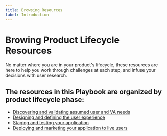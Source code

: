 ```yaml
---
title: Browsing Resources
label: Introduction
---
```


# Browing Product Lifecycle Resources

No matter where you are in your product's lifecycle, these resources are here to help you work through challenges at each step, and infuse your decisions with user research.

## The resources in this Playbook are organized by product lifecycle phase:

- [Discovering and validating assumed user and VA needs](/)
- [Designing and defining the user experience](/)
- [Staging and testing your application](/)
- [Deploying and marketing your application to live users](/)
